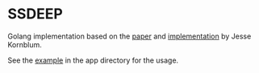 # SSDEEP

Golang implementation based on the [paper](https://dfrws.org/sites/default/files/session-files/paper-identifying_almost_identical_files_using_context_triggered_piecewise_hashing.pdf) and [implementation](https://sourceforge.net/p/ssdeep/code/HEAD/tree/trunk/fuzzy.c) by Jesse Kornblum.

See the [example](/app/ssdeep.go) in the app directory for the usage.
